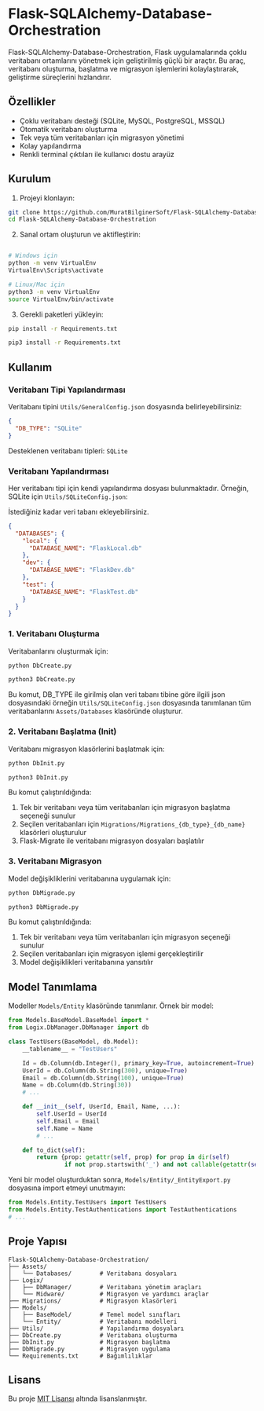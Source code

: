 # Flask-SQLAlchemy-Database-Orchestration

Flask-SQLAlchemy-Database-Orchestration, Flask uygulamalarında çoklu veritabanı ortamlarını yönetmek için geliştirilmiş güçlü bir araçtır. Bu araç, veritabanı oluşturma, başlatma ve migrasyon işlemlerini kolaylaştırarak, geliştirme süreçlerini hızlandırır.

## Özellikler

- Çoklu veritabanı desteği (SQLite, MySQL, PostgreSQL, MSSQL)
- Otomatik veritabanı oluşturma
- Tek veya tüm veritabanları için migrasyon yönetimi
- Kolay yapılandırma
- Renkli terminal çıktıları ile kullanıcı dostu arayüz

## Kurulum

1. Projeyi klonlayın:
```bash
git clone https://github.com/MuratBilginerSoft/Flask-SQLAlchemy-Database-Orchestration.git
cd Flask-SQLAlchemy-Database-Orchestration
```

2. Sanal ortam oluşturun ve aktifleştirin:
```bash

# Windows için
python -m venv VirtualEnv
VirtualEnv\Scripts\activate

# Linux/Mac için
python3 -m venv VirtualEnv
source VirtualEnv/bin/activate
```

3. Gerekli paketleri yükleyin:
```bash
pip install -r Requirements.txt

pip3 install -r Requirements.txt
```

## Kullanım

### Veritabanı Tipi Yapılandırması

Veritabanı tipini `Utils/GeneralConfig.json` dosyasında belirleyebilirsiniz:

```json
{
  "DB_TYPE": "SQLite"
}
```

Desteklenen veritabanı tipleri: `SQLite`

### Veritabanı Yapılandırması

Her veritabanı tipi için kendi yapılandırma dosyası bulunmaktadır. Örneğin, SQLite için `Utils/SQLiteConfig.json`:

İstediğiniz kadar veri tabanı ekleyebilirsiniz.

```json
{
  "DATABASES": {
    "local": {
      "DATABASE_NAME": "FlaskLocal.db"
    },
    "dev": {
      "DATABASE_NAME": "FlaskDev.db"
    },
    "test": {
      "DATABASE_NAME": "FlaskTest.db"
    }
  }
}
```

### 1. Veritabanı Oluşturma

Veritabanlarını oluşturmak için:

```bash
python DbCreate.py

python3 DbCreate.py
```

Bu komut, DB_TYPE ile girilmiş olan veri tabanı tibine göre ilgili json dosyasındaki örneğin `Utils/SQLiteConfig.json` dosyasında tanımlanan tüm veritabanlarını `Assets/Databases` klasöründe oluşturur.

### 2. Veritabanı Başlatma (Init)

Veritabanı migrasyon klasörlerini başlatmak için:

```bash
python DbInit.py

python3 DbInit.py
```

Bu komut çalıştırıldığında:
1. Tek bir veritabanı veya tüm veritabanları için migrasyon başlatma seçeneği sunulur
2. Seçilen veritabanları için `Migrations/Migrations_{db_type}_{db_name}` klasörleri oluşturulur
3. Flask-Migrate ile veritabanı migrasyon dosyaları başlatılır

### 3. Veritabanı Migrasyon

Model değişikliklerini veritabanına uygulamak için:

```bash
python DbMigrade.py

python3 DbMigrade.py
```

Bu komut çalıştırıldığında:
1. Tek bir veritabanı veya tüm veritabanları için migrasyon seçeneği sunulur
2. Seçilen veritabanları için migrasyon işlemi gerçekleştirilir
3. Model değişiklikleri veritabanına yansıtılır

## Model Tanımlama

Modeller `Models/Entity` klasöründe tanımlanır. Örnek bir model:

```python
from Models.BaseModel.BaseModel import *
from Logix.DbManager.DbManager import db

class TestUsers(BaseModel, db.Model):
    __tablename__ = "TestUsers"

    Id = db.Column(db.Integer(), primary_key=True, autoincrement=True)
    UserId = db.Column(db.String(300), unique=True)
    Email = db.Column(db.String(100), unique=True)
    Name = db.Column(db.String(30))
    # ...

    def __init__(self, UserId, Email, Name, ...):
        self.UserId = UserId
        self.Email = Email
        self.Name = Name
        # ...

    def to_dict(self):
        return {prop: getattr(self, prop) for prop in dir(self) 
                if not prop.startswith('_') and not callable(getattr(self, prop))}
```

Yeni bir model oluşturduktan sonra, `Models/Entity/_EntityExport.py` dosyasına import etmeyi unutmayın:

```python
from Models.Entity.TestUsers import TestUsers
from Models.Entity.TestAuthentications import TestAuthentications
# ...
```

## Proje Yapısı

```
Flask-SQLAlchemy-Database-Orchestration/
├── Assets/
│   └── Databases/        # Veritabanı dosyaları
├── Logix/
│   ├── DbManager/        # Veritabanı yönetim araçları
│   └── Midware/          # Migrasyon ve yardımcı araçlar
├── Migrations/           # Migrasyon klasörleri
├── Models/
│   ├── BaseModel/        # Temel model sınıfları
│   └── Entity/           # Veritabanı modelleri
├── Utils/                # Yapılandırma dosyaları
├── DbCreate.py           # Veritabanı oluşturma
├── DbInit.py             # Migrasyon başlatma
├── DbMigrade.py          # Migrasyon uygulama
└── Requirements.txt      # Bağımlılıklar
```

## Lisans

Bu proje [MIT Lisansı](LICENSE) altında lisanslanmıştır.
